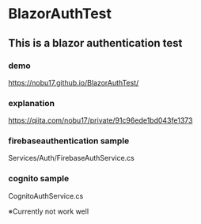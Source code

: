 # BlazorAuthTest

## This is a blazor authentication test

### demo
https://nobu17.github.io/BlazorAuthTest/

### explanation
https://qiita.com/nobu17/private/91c96ede1bd043fe1373

### firebaseauthentication sample
Services/Auth/FirebaseAuthService.cs

### cognito sample
CognitoAuthService.cs

※Currently not work well

